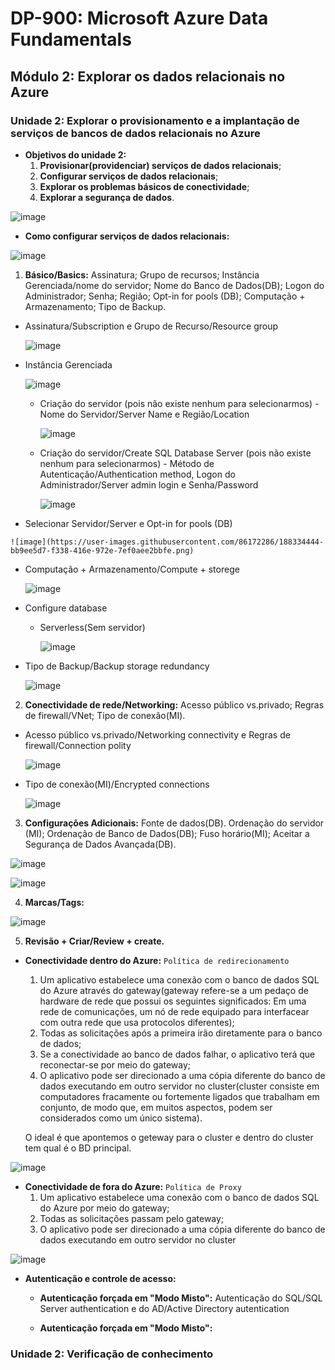 # DP-900: Microsoft Azure Data Fundamentals

## Módulo 2: Explorar os dados relacionais no Azure

### Unidade 2: Explorar o provisionamento e a implantação de serviços de bancos de dados relacionais no Azure

- **Objetivos do unidade 2:**
  1. **Provisionar(providenciar) serviços de dados relacionais**;
  2. **Configurar serviços de dados relacionais**;
  3. **Explorar os problemas básicos de conectividade**;
  4. **Explorar a segurança de dados**.

![image](https://user-images.githubusercontent.com/86172286/188333717-83930ec6-07ac-4b7d-9bc0-efdbe7c8f8d8.png)

- **Como configurar serviços de dados relacionais:**

![image](https://user-images.githubusercontent.com/86172286/188335635-b0b408ab-cca8-4715-9d07-0d9308c583bd.png)

  1. **Básico/Basics:** Assinatura; Grupo de recursos; Instância Gerenciada/nome do servidor; Nome do Banco de Dados(DB); Logon do Administrador; Senha; Região; Opt-in for pools (DB); Computação + Armazenamento; Tipo de Backup.
  
  - Assinatura/Subscription e Grupo de Recurso/Resource group
 
    ![image](https://user-images.githubusercontent.com/86172286/188334102-ed1dbc51-b35c-4c05-a723-2dcd6f15554b.png)

  - Instância Gerenciada
  
    ![image](https://user-images.githubusercontent.com/86172286/188334134-28f5d78f-88ec-46d8-ad6b-0fa668b07adc.png)

    - Criação do servidor (pois não existe nenhum para selecionarmos) - Nome do Servidor/Server Name e Região/Location

      ![image](https://user-images.githubusercontent.com/86172286/188334232-a7535ce7-66f5-4127-8835-ea2cde4ae6e0.png)

    - Criação do servidor/Create SQL Database Server (pois não existe nenhum para selecionarmos) - Método de Autenticação/Authentication method, Logon do Administrador/Server admin login e Senha/Password
      
      ![image](https://user-images.githubusercontent.com/86172286/188334383-f2c20c11-f36c-4d10-900a-f485cc01155a.png)
    
  -  Selecionar Servidor/Server e Opt-in for pools (DB)
    
    ![image](https://user-images.githubusercontent.com/86172286/188334444-bb9ee5d7-f338-416e-972e-7ef0aee2bbfe.png)

  - Computação + Armazenamento/Compute + storege
    
    ![image](https://user-images.githubusercontent.com/86172286/188334574-663e4817-5f50-4578-bdaf-5a16c1c24c0b.png)

  - Configure database
    - Serverless(Sem servidor)
      
      ![image](https://user-images.githubusercontent.com/86172286/188334619-483e1929-0575-4aa4-9632-b86e08712265.png)
    
  - Tipo de Backup/Backup storage redundancy
    
    ![image](https://user-images.githubusercontent.com/86172286/188334687-e3e69d12-b3ed-4367-a16d-727917b2e3b1.png)
    
  2. **Conectividade de rede/Networking:** Acesso público vs.privado; Regras de firewall/VNet; Tipo de conexão(MI).
    
  - Acesso público vs.privado/Networking connectivity e Regras de firewall/Connection polity
      
    ![image](https://user-images.githubusercontent.com/86172286/188334808-08c70722-f502-4a40-afc1-096ee6139357.png)

  - Tipo de conexão(MI)/Encrypted connections
  
    ![image](https://user-images.githubusercontent.com/86172286/188334844-f41ef976-919e-4500-9205-842881f92a47.png)
  
  3. **Configurações Adicionais:** Fonte de dados(DB). Ordenação do servidor (MI); Ordenação de Banco de Dados(DB); Fuso horário(MI); Aceitar a Segurança de Dados Avançada(DB).
  
   ![image](https://user-images.githubusercontent.com/86172286/188334962-1d0a3c1d-6865-4242-86fd-a82aa18afb1c.png)

   ![image](https://user-images.githubusercontent.com/86172286/188334981-514414f9-a1db-4f0c-b579-e7b34cbde628.png)
  
  4. **Marcas/Tags:**
    
   ![image](https://user-images.githubusercontent.com/86172286/188335026-3b12162b-2f34-4a08-8c12-3d5fdffb4cc8.png)

  5. **Revisão + Criar/Review + create.**
    
- **Conectividade dentro do Azure:**
  `Política de redirecionamento`
  1. Um aplicativo estabelece uma conexão com o banco de dados SQL do Azure através do gateway(gateway refere-se a um pedaço de hardware de rede que possui os seguintes significados: Em uma rede de comunicações, um nó de rede equipado para interfacear com outra rede que usa protocolos diferentes);
  2. Todas as solicitações após a primeira irão diretamente para o banco de dados;
  3. Se a conectividade ao banco de dados falhar, o aplicativo terá que reconectar-se por meio do gateway;
  4. O aplicativo pode ser direcionado a uma cópia diferente do banco de dados executando em outro servidor no cluster(cluster consiste em computadores fracamente ou fortemente ligados que trabalham em conjunto, de modo que, em muitos aspectos, podem ser considerados como um único sistema).

  O ideal é que apontemos o geteway para o cluster e dentro do cluster tem qual é o BD principal.

![image](https://user-images.githubusercontent.com/86172286/188335761-dc07b36c-9b8e-499e-b6d3-2e4c72682a14.png)

- **Conectividade de fora do Azure:**
  `Política de Proxy`
  1. Um aplicativo estabelece uma conexão com o banco de dados SQL do Azure por meio do gateway;
  2. Todas as solicitações passam pelo gateway;
  3. O aplicativo pode ser direcionado a uma cópia diferente do banco de dados executando em outro servidor no cluster 

![image](https://user-images.githubusercontent.com/86172286/188335895-4f5678ee-e3e1-47f6-8e52-0b6a53f5a365.png)

- **Autenticação e controle de acesso:**

  - **Autenticação forçada em "Modo Misto":**
    Autenticação do SQL/SQL Server authentication e do AD/Active Directory autentication
    
  - **Autenticação forçada em "Modo Misto":**
  

### Unidade 2: Verificação de conhecimento


